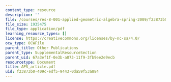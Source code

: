 ```yaml
---
content_type: resource
description: ''
file: /courses/res-8-001-applied-geometric-algebra-spring-2009/f23873b0409cedf594430da59f53a884_APS_article.pdf
file_size: 1935475
file_type: application/pdf
learning_resource_types: []
license: https://creativecommons.org/licenses/by-nc-sa/4.0/
ocw_type: OCWFile
parent_title: Other Publications
parent_type: SupplementalResourceSection
parent_uid: 67a3ef1f-0e3b-a873-11f9-3fb9ee2e9ecb
resourcetype: Document
title: APS_article.pdf
uid: f23873b0-409c-edf5-9443-0da59f53a884
---
```

